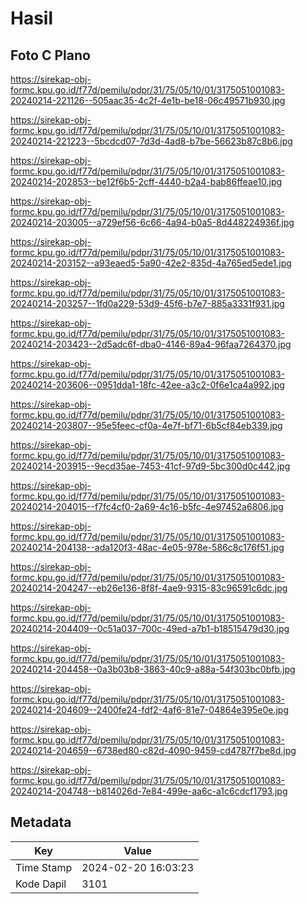 # Hasil

## Foto C Plano

https://sirekap-obj-formc.kpu.go.id/f77d/pemilu/pdpr/31/75/05/10/01/3175051001083-20240214-221126--505aac35-4c2f-4e1b-be18-06c49571b930.jpg

https://sirekap-obj-formc.kpu.go.id/f77d/pemilu/pdpr/31/75/05/10/01/3175051001083-20240214-221223--5bcdcd07-7d3d-4ad8-b7be-56623b87c8b6.jpg

https://sirekap-obj-formc.kpu.go.id/f77d/pemilu/pdpr/31/75/05/10/01/3175051001083-20240214-202853--be12f6b5-2cff-4440-b2a4-bab86ffeae10.jpg

https://sirekap-obj-formc.kpu.go.id/f77d/pemilu/pdpr/31/75/05/10/01/3175051001083-20240214-203005--a729ef56-6c66-4a94-b0a5-8d448224936f.jpg

https://sirekap-obj-formc.kpu.go.id/f77d/pemilu/pdpr/31/75/05/10/01/3175051001083-20240214-203152--a93eaed5-5a90-42e2-835d-4a765ed5ede1.jpg

https://sirekap-obj-formc.kpu.go.id/f77d/pemilu/pdpr/31/75/05/10/01/3175051001083-20240214-203257--1fd0a229-53d9-45f6-b7e7-885a3331f931.jpg

https://sirekap-obj-formc.kpu.go.id/f77d/pemilu/pdpr/31/75/05/10/01/3175051001083-20240214-203423--2d5adc6f-dba0-4146-89a4-96faa7264370.jpg

https://sirekap-obj-formc.kpu.go.id/f77d/pemilu/pdpr/31/75/05/10/01/3175051001083-20240214-203606--0951dda1-18fc-42ee-a3c2-0f6e1ca4a992.jpg

https://sirekap-obj-formc.kpu.go.id/f77d/pemilu/pdpr/31/75/05/10/01/3175051001083-20240214-203807--95e5feec-cf0a-4e7f-bf71-6b5cf84eb339.jpg

https://sirekap-obj-formc.kpu.go.id/f77d/pemilu/pdpr/31/75/05/10/01/3175051001083-20240214-203915--9ecd35ae-7453-41cf-97d9-5bc300d0c442.jpg

https://sirekap-obj-formc.kpu.go.id/f77d/pemilu/pdpr/31/75/05/10/01/3175051001083-20240214-204015--f7fc4cf0-2a69-4c16-b5fc-4e97452a6806.jpg

https://sirekap-obj-formc.kpu.go.id/f77d/pemilu/pdpr/31/75/05/10/01/3175051001083-20240214-204138--ada120f3-48ac-4e05-978e-586c8c176f51.jpg

https://sirekap-obj-formc.kpu.go.id/f77d/pemilu/pdpr/31/75/05/10/01/3175051001083-20240214-204247--eb26e136-8f8f-4ae9-9315-83c96591c6dc.jpg

https://sirekap-obj-formc.kpu.go.id/f77d/pemilu/pdpr/31/75/05/10/01/3175051001083-20240214-204409--0c51a037-700c-49ed-a7b1-b18515479d30.jpg

https://sirekap-obj-formc.kpu.go.id/f77d/pemilu/pdpr/31/75/05/10/01/3175051001083-20240214-204458--0a3b03b8-3863-40c9-a88a-54f303bc0bfb.jpg

https://sirekap-obj-formc.kpu.go.id/f77d/pemilu/pdpr/31/75/05/10/01/3175051001083-20240214-204609--2400fe24-fdf2-4af6-81e7-04864e395e0e.jpg

https://sirekap-obj-formc.kpu.go.id/f77d/pemilu/pdpr/31/75/05/10/01/3175051001083-20240214-204659--6738ed80-c82d-4090-9459-cd4787f7be8d.jpg

https://sirekap-obj-formc.kpu.go.id/f77d/pemilu/pdpr/31/75/05/10/01/3175051001083-20240214-204748--b814026d-7e84-499e-aa6c-a1c6cdcf1793.jpg


## Metadata

| Key        | Value               |
| ---------- | ------------------- |
| Time Stamp | 2024-02-20 16:03:23 |
| Kode Dapil | 3101                |



